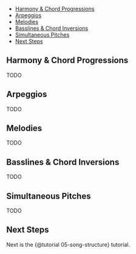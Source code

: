 - [Harmony & Chord Progressions](#harmony)
- [Arpeggios](#arpeggio-mode)
- [Melodies](#lead-mode)
- [Basslines & Chord Inversions](#bass-mode)
- [Simultaneous Pitches](#simultaneous)
- [Next Steps](#next-steps)


<a name="harmony"></a>
## Harmony & Chord Progressions

TODO


<a name="arpeggio-mode"></a>
## Arpeggios

TODO


<a name="lead-mode"></a>
## Melodies

TODO


<a name="bass-mode"></a>
## Basslines & Chord Inversions

TODO


<a name="simultaneous"></a>
## Simultaneous Pitches

TODO


<a name="next-steps"></a>
## Next Steps

Next is the {@tutorial 05-song-structure} tutorial.